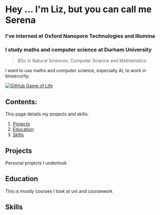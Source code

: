 # Hey ... I'm Liz, but you can call me Serena

### I've interned at Oxford Nanopore Technologies and Illumina

### I study maths and computer science at Durham University
> BSc in Natural Sciences: Computer Science and Mathematics

I want to use maths and computer science, especially AI, to work in biosecurity.

[![GitHub Game of Life](https://github4life.herokuapp.com/ethomson.gif?z=6)](https://github4life.herokuapp.com/ethomson)

## Contents:
This page details my projects and skills:
1. [Projects](#my-projects-)
2. [Education](#my-education-)
3. [Skills](#my-skills-)

## Projects
Personal projects I undertook

## Education
This is mostly courses I took at uni and coursework

## Skills
